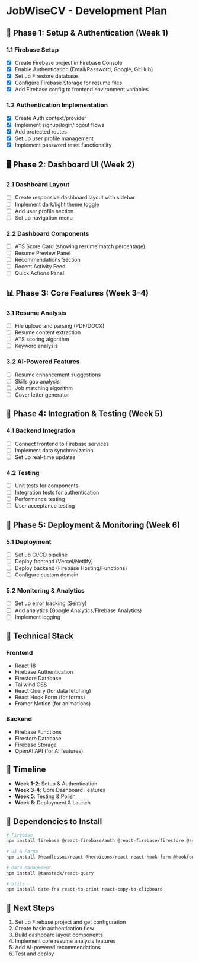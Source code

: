 # JobWiseCV - Development Plan

## 🎯 Phase 1: Setup & Authentication (Week 1)

### 1.1 Firebase Setup
- [x] Create Firebase project in Firebase Console
- [x] Enable Authentication (Email/Password, Google, GitHub)
- [x] Set up Firestore database
- [x] Configure Firebase Storage for resume files
- [x] Add Firebase config to frontend environment variables

### 1.2 Authentication Implementation
- [x] Create Auth context/provider
- [x] Implement signup/login/logout flows
- [x] Add protected routes
- [x] Set up user profile management
- [x] Implement password reset functionality

## 🖥️ Phase 2: Dashboard UI (Week 2)

### 2.1 Dashboard Layout
- [ ] Create responsive dashboard layout with sidebar
- [ ] Implement dark/light theme toggle
- [ ] Add user profile section
- [ ] Set up navigation menu

### 2.2 Dashboard Components
- [ ] ATS Score Card (showing resume match percentage)
- [ ] Resume Preview Panel
- [ ] Recommendations Section
- [ ] Recent Activity Feed
- [ ] Quick Actions Panel

## 📊 Phase 3: Core Features (Week 3-4)

### 3.1 Resume Analysis
- [ ] File upload and parsing (PDF/DOCX)
- [ ] Resume content extraction
- [ ] ATS scoring algorithm
- [ ] Keyword analysis

### 3.2 AI-Powered Features
- [ ] Resume enhancement suggestions
- [ ] Skills gap analysis
- [ ] Job matching algorithm
- [ ] Cover letter generator

## 🔄 Phase 4: Integration & Testing (Week 5)

### 4.1 Backend Integration
- [ ] Connect frontend to Firebase services
- [ ] Implement data synchronization
- [ ] Set up real-time updates

### 4.2 Testing
- [ ] Unit tests for components
- [ ] Integration tests for authentication
- [ ] Performance testing
- [ ] User acceptance testing

## 🚀 Phase 5: Deployment & Monitoring (Week 6)

### 5.1 Deployment
- [ ] Set up CI/CD pipeline
- [ ] Deploy frontend (Vercel/Netlify)
- [ ] Deploy backend (Firebase Hosting/Functions)
- [ ] Configure custom domain

### 5.2 Monitoring & Analytics
- [ ] Set up error tracking (Sentry)
- [ ] Add analytics (Google Analytics/Firebase Analytics)
- [ ] Implement logging

## 🔧 Technical Stack

### Frontend
- React 18
- Firebase Authentication
- Firestore Database
- Tailwind CSS
- React Query (for data fetching)
- React Hook Form (for forms)
- Framer Motion (for animations)

### Backend
- Firebase Functions
- Firestore Database
- Firebase Storage
- OpenAI API (for AI features)

## 📅 Timeline
- **Week 1-2**: Setup & Authentication
- **Week 3-4**: Core Dashboard Features
- **Week 5**: Testing & Polish
- **Week 6**: Deployment & Launch

## 🔗 Dependencies to Install
```bash
# Firebase
npm install firebase @react-firebase/auth @react-firebase/firestore @react-firebase/storage

# UI & Forms
npm install @headlessui/react @heroicons/react react-hook-form @hookform/resolvers yup

# Data Management
npm install @tanstack/react-query

# Utils
npm install date-fns react-to-print react-copy-to-clipboard
```

## 📝 Next Steps
1. Set up Firebase project and get configuration
2. Create basic authentication flow
3. Build dashboard layout components
4. Implement core resume analysis features
5. Add AI-powered recommendations
6. Test and deploy